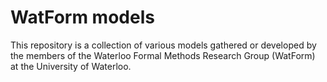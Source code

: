 # WatForm models

This repository is a collection of various models gathered or
developed by the members of the Waterloo Formal Methods Research Group
(WatForm) at the University of Waterloo.
